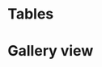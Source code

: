 # Tables

<c-table collection-id="todo-list" view-id="table:0" />


# Gallery view

<c-gallery collection-id="todo-list" view-id="gallery:0" />

